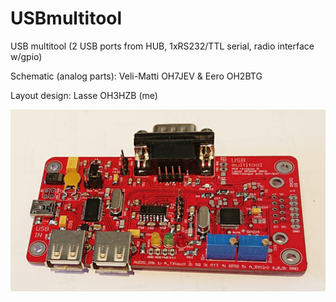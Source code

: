 # USBmultitool
USB multitool (2 USB ports from HUB, 1xRS232/TTL serial, radio interface w/gpio)

Schematic (analog parts): Veli-Matti OH7JEV & Eero OH2BTG

Layout design: Lasse OH3HZB (me)

![Photo](umt-photo.jpg)
